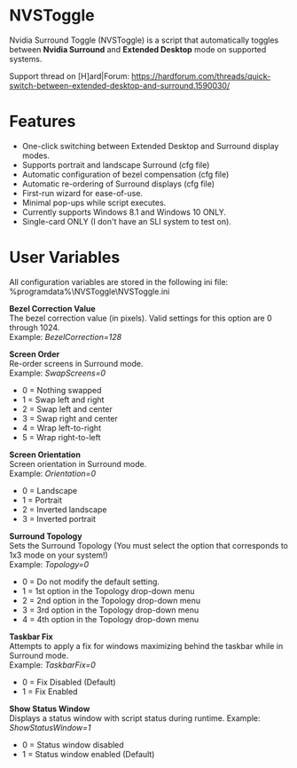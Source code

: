 # NVSToggle
Nvidia Surround Toggle (NVSToggle) is a script that automatically toggles between <b>Nvidia Surround</b> and <b>Extended Desktop</b> mode on supported systems.

Support thread on [H]ard|Forum: https://hardforum.com/threads/quick-switch-between-extended-desktop-and-surround.1590030/

# Features
* One-click switching between Extended Desktop and Surround display modes.
* Supports portrait and landscape Surround (cfg file)
* Automatic configuration of bezel compensation (cfg file)
* Automatic re-ordering of Surround displays (cfg file)
* First-run wizard for ease-of-use.
* Minimal pop-ups while script executes.
* Currently supports Windows 8.1 and Windows 10 ONLY.
* Single-card ONLY (I don't have an SLI system to test on).

# User Variables
All configuration variables are stored in the following ini file: %programdata%\NVSToggle\NVSToggle.ini

<b>Bezel Correction Value</b><br>
The bezel correction value (in pixels). Valid settings for this option are 0 through 1024.<br>
Example: <i>BezelCorrection=128</i>

<b>Screen Order</b><br>
Re-order screens in Surround mode.<br>
Example: <i>SwapScreens=0</i>
* 0 = Nothing swapped
* 1 = Swap left and right
* 2 = Swap left and center
* 3 = Swap right and center
* 4 = Wrap left-to-right
* 5 = Wrap right-to-left

<b>Screen Orientation</b><br>
Screen orientation in Surround mode.<br>
Example: <i>Orientation=0</i>
* 0 = Landscape
* 1 = Portrait
* 2 = Inverted landscape
* 3 = Inverted portrait

<b>Surround Topology</b><br>
Sets the Surround Topology (You must select the option that corresponds to 1x3 mode on your system!)<br>
Example: <i>Topology=0</i>
* 0 = Do not modify the default setting.
* 1 = 1st option in the Topology drop-down menu
* 2 = 2nd option in the Topology drop-down menu
* 3 = 3rd option in the Topology drop-down menu
* 4 = 4th option in the Topology drop-down menu

<b>Taskbar Fix</b><br>
Attempts to apply a fix for windows maximizing behind the taskbar while in Surround mode.<br>
Example: <i>TaskbarFix=0</i>
* 0 = Fix Disabled (Default)
* 1 = Fix Enabled

<b>Show Status Window</b><br>
Displays a status window with script status during runtime.
Example: <i>ShowStatusWindow=1</i>
* 0 = Status window disabled
* 1 = Status window enabled (Default)
